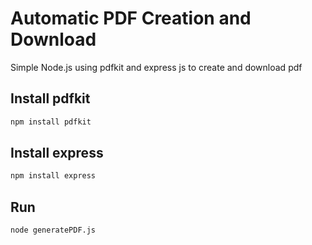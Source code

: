 # Automatic PDF Creation and Download 

Simple Node.js using pdfkit and express js to create and download pdf

## Install pdfkit

```bash
npm install pdfkit
```
## Install express

```bash
npm install express
```
## Run

```bash
node generatePDF.js
```
